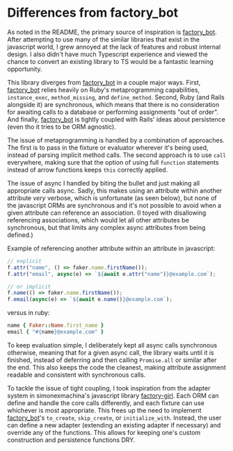 # Differences from factory_bot

As noted in the README, the primary source of inspiration is [factory_bot][factory_bot]. After attempting to use many of the similar libraries that exist in the javascript world, I grew annoyed at the lack of features and robust internal design. I also didn't have much Typescript experience and viewed the chance to convert an existing library to TS would be a fantastic learning opportunity.

This library diverges from [factory_bot][factory_bot] in a couple major ways. First, [factory_bot][factory_bot] relies heavily on Ruby's metaprogramming capabilities, `instance_exec`, `method_missing`, and `define_method`. Second, Ruby (and Rails alongside it) are synchronous, which means that there is no consideration for awaiting calls to a database or performing assignments "out of order". And finally, [factory_bot][factory_bot] is tightly coupled with Rails' ideas about persistence (even tho it tries to be ORM agnostic).

The issue of metaprogramming is handled by a combination of approaches. The first is to pass in the fixture or evaluator wherever it's being used, instead of parsing implicit method calls. The second approach is to use `call` everywhere, making sure that the option of using full `function` statements instead of arrow functions keeps `this` correctly applied.

The issue of async I handled by biting the bullet and just making all appropriate calls async. Sadly, this makes using an attribute within another attribute _very_ verbose, which is unfortunate (as seen below), but none of the javascript ORMs are synchronous and it's not possible to avoid when a given attribute can reference an association. (I toyed with disallowing referencing associations, which would let all other attributes be synchronous, but that limits any complex async attributes from being defined.)

Example of referencing another attribute within an attribute in javascript:

```typescript
// explicit
f.attr("name", () => faker.name.firstName());
f.attr("email", async(e) => `${await e.attr("name")}@example.com`);

// or implicit
f.name(() => faker.name.firstName());
f.email(async(e) => `${await e.name()}@example.com`);
```

versus in ruby:

```ruby
name { Faker::Name.first_name }
email { "#{name}@example.com" }
```

To keep evaluation simple, I deliberately kept all async calls synchronous otherwise, meaning that for a given async call, the library waits until it is finished, instead of deferring and then calling `Promise.all` or similar after the end. This also keeps the code the cleanest, making attribute assignment readable and consistent with synchronous calls.

To tackle the issue of tight coupling, I took inspiration from the adapter system in simonexmachina's javascript library [factory-girl][factory_girl]. Each ORM can define and handle the core calls differently, and each fixture can use whichever is most appropriate. This frees up the need to implement [factory_bot][factory_bot]'s `to_create`, `skip_create`, or `initialize_with`. Instead, the user can define a new adapter (extending an existing adapter if necessary) and override any of the functions. This allows for keeping one's custom construction and persistence functions DRY.

[factory_bot]: https://github.com/thoughtbot/factory_bot/
[factory_girl]: https://github.com/simonexmachina/factory-girl
